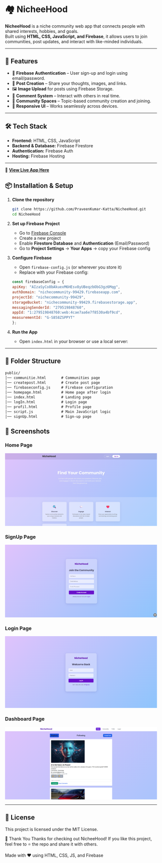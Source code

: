# 🏘️ NicheeHood

**NicheeHood** is a niche community web app that connects people with shared interests, hobbies, and goals.  
Built using **HTML, CSS, JavaScript, and Firebase**, it allows users to join communities, post updates, and interact with like-minded individuals.  

---

## 🚀 Features
- 🔐 **Firebase Authentication** – User sign-up and login using email/password.
- 📝 **Post Creation** – Share your thoughts, images, and links.
- 🖼️ **Image Upload** for posts using Firebase Storage.
- 💬 **Comment System** – Interact with others in real time.
- 📂 **Community Spaces** – Topic-based community creation and joining.
- 📱 **Responsive UI** – Works seamlessly across devices.

---

## 🛠️ Tech Stack
- **Frontend:** HTML, CSS, JavaScript  
- **Backend & Database:** Firebase Firestore  
- **Authentication:** Firebase Auth  
- **Hosting:** Firebase Hosting  

---

🔗 **[View Live App Here](https://your-live-demo-link.com)** 

## 📦 Installation & Setup

1. **Clone the repository**
    ```bash
    git clone https://github.com/PraveenKumar-Katta/NicheeHood.git
    cd NicheeHood
    ```

2. **Set up Firebase Project**
    - Go to [Firebase Console](https://console.firebase.google.com/)  
    - Create a new project  
    - Enable **Firestore Database** and **Authentication** (Email/Password)  
    - Go to **Project Settings** → **Your Apps** → copy your Firebase config  

3. **Configure Firebase**
    - Open `firebase-config.js` (or wherever you store it)  
    - Replace with your Firebase config:
    ```javascript
    const firebaseConfig = {
    apiKey: "AIzaSyCo8bAkuexM6HEsv8yUBeqzbObG3gz6Mqg",
    authDomain: "nichecommunity-99429.firebaseapp.com",
    projectId: "nichecommunity-99429",
    storageBucket: "nichecommunity-99429.firebasestorage.app",
    messagingSenderId: "279519848760",
    appId: "1:279519848760:web:4cae7aa6e7f8530a4bf9cd",
    measurementId: "G-S858ZSPPYT"
    };
    ```

4. **Run the App**
    - Open `index.html` in your browser or use a local server:

---
## 📂 Folder Structure

```plaintext
public/
│── communitie.html       # Communities page
│── createpost.html       # Create post page
│── firebaseconfig.js     # Firebase configuration
│── homepage.html         # Home page after login
│── index.html            # Landing page
│── logIn.html            # Login page
│── profil.html           # Profile page
│── script.js             # Main JavaScript logic
│── signUp.html           # Sign-up page
```
## 📸 Screenshots
### Home Page
![Home Page](https://github.com/PraveenKumar-Katta/Niche-Community/blob/master/public/Home.png)

### SignUp Page
![SignUp Page](https://github.com/PraveenKumar-Katta/Niche-Community/blob/master/public/Signup.png)

### Login Page
![Login Page](https://github.com/PraveenKumar-Katta/Niche-Community/blob/master/public/Login.png)


### Dashboard Page
![Community Page](https://github.com/PraveenKumar-Katta/Niche-Community/blob/master/public/Dashboard.png)

---

## 📜 License
This project is licensed under the MIT License.

🙌 Thank You
Thanks for checking out NicheeHood!
If you like this project, feel free to ⭐ the repo and share it with others.

Made with ❤️ using HTML, CSS, JS, and Firebase
